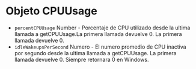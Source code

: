 # Objeto CPUUsage

* `percentCPUUsage` Number - Porcentaje de CPU utilizado desde la ultima llamada a getCPUUsage.La primera llamada devuelve 0. La primera llamada devuelve 0.
* `idleWakeupsPerSecond` Numero - El numero promedio de CPU inactiva por segundo desde la ultima llamada a getCPUUsage. La primera llamada devuelve 0. Siempre retornara 0 en Windows.
